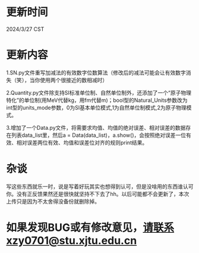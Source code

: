 # 更新时间
2024/3/27 CST

# 更新内容
1.SN.py文件重写加减法的有效数字位数算法（修改后的减法可能会让有效数字消失（笑），当你使用两个很接近的数相减时）

2.Quantity.py文件除支持SI标准单位制、自然单位制外，还添加了一个“原子物理特化”的单位制(用MeV代替kg，用fm代替m)；bool型的Natural_Units参数改为int型的units_mode参数，0为SI基本单位模式,1为自然单位制模式,2为原子物理模式。

3.增加了一个Data.py文件，将需要求均值、均值的绝对误差、相对误差的数据存在列表data_list里，然后a = Data(data_list)，a.show()，会按照绝对误差一位有效、相对误差两位有效、均值和误差位对齐的规则print结果。

# 杂谈
写这些东西就乐一时，说是写着好玩其实也想得到认可，但是没啥用的东西谁认可你。没有正反馈果然还是很快就坚持不下去了hh。以后可能都不会更新了，本次上传只是因为不太舍得没备份就删除掉。

# 如果发现BUG或有修改意见，请联系xzy0701@stu.xjtu.edu.cn
